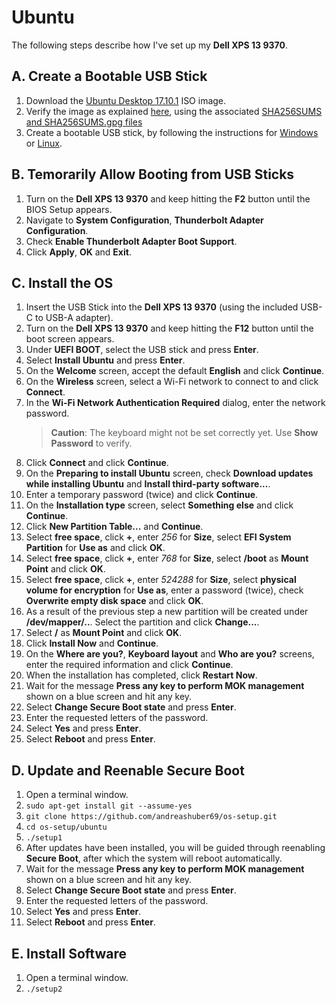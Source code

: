 # Ubuntu
The following steps describe how I've set up my **Dell XPS 13 9370**.

## A. Create a Bootable USB Stick
1. Download the [Ubuntu Desktop 17.10.1](http://releases.ubuntu.com/17.10.1/ubuntu-17.10.1-desktop-amd64.iso) ISO image.
2. Verify the image as explained [here](https://tutorials.ubuntu.com/tutorial/tutorial-how-to-verify-ubuntu), using the
   associated [SHA256SUMS and SHA256SUMS.gpg files](http://releases.ubuntu.com/17.10.1/)
3. Create a bootable USB stick, by following the instructions for
   [Windows](https://tutorials.ubuntu.com/tutorial/tutorial-create-a-usb-stick-on-windows) or
   [Linux](https://tutorials.ubuntu.com/tutorial/tutorial-create-a-usb-stick-on-ubuntu).

## B. Temorarily Allow Booting from USB Sticks
1. Turn on the **Dell XPS 13 9370** and keep hitting the **F2** button until the BIOS Setup appears.
2. Navigate to **System Configuration**, **Thunderbolt Adapter Configuration**.
3. Check **Enable Thunderbolt Adapter Boot Support**.
4. Click **Apply**, **OK** and **Exit**.

## C. Install the OS
1. Insert the USB Stick into the **Dell XPS 13 9370** (using the included USB-C to USB-A adapter).
2. Turn on the **Dell XPS 13 9370** and keep hitting the **F12** button until the boot screen appears. 
3. Under **UEFI BOOT**, select the USB stick and press **Enter**.
4. Select **Install Ubuntu** and press **Enter**.
5. On the **Welcome** screen, accept the default **English** and click **Continue**.
6. On the **Wireless** screen, select a Wi-Fi network to connect to and click **Connect**.
7. In the **Wi-Fi Network Authentication Required** dialog, enter the network password.
   > **Caution**: The keyboard might not be set correctly yet. Use **Show Password** to verify.
8. Click **Connect** and click **Continue**. 
9. On the **Preparing to install Ubuntu** screen, check **Download updates while installing Ubuntu** and **Install
   third-party software...**.
10. Enter a temporary password (twice) and click **Continue**.
11. On the **Installation type** screen, select **Something else** and click **Continue**.
12. Click **New Partition Table...** and **Continue**.
13. Select **free space**, click **+**, enter *256* for **Size**, select **EFI System Partition** for **Use as** and
    click **OK**.
14. Select **free space**, click **+**, enter *768* for **Size**, select **/boot** as **Mount Point** and click **OK**. 
15. Select **free space**, click **+**, enter *524288* for **Size**, select **physical volume for encryption** for
    **Use as**, enter a password (twice), check **Overwrite empty disk space** and click **OK**. 
16. As a result of the previous step a new partition will be created under **/dev/mapper/..**. Select the partition and
    click **Change...**.
17. Select **/** as **Mount Point** and click **OK**.
18. Click **Install Now** and **Continue**.
19. On the **Where are you?**, **Keyboard layout** and **Who are you?** screens, enter the required information and
    click **Continue**.
20. When the installation has completed, click **Restart Now**.
21. Wait for the message **Press any key to perform MOK management** shown on a blue screen and hit any key.
22. Select **Change Secure Boot state** and press **Enter**.
23. Enter the requested letters of the password.
24. Select **Yes** and press **Enter**.
25. Select **Reboot** and press **Enter**.

## D. Update and Reenable Secure Boot
1. Open a terminal window.
2. `sudo apt-get install git --assume-yes`
3. `git clone https://github.com/andreashuber69/os-setup.git`
4. `cd os-setup/ubuntu`
5. `./setup1`
6. After updates have been installed, you will be guided through reenabling **Secure Boot**, after which the system will
   reboot automatically.
7. Wait for the message **Press any key to perform MOK management** shown on a blue screen and hit any key.
8. Select **Change Secure Boot state** and press **Enter**.
9. Enter the requested letters of the password.
10. Select **Yes** and press **Enter**.
11. Select **Reboot** and press **Enter**.

## E. Install Software
1. Open a terminal window.
2. `./setup2`
